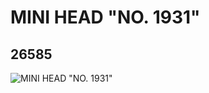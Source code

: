 # MINI HEAD "NO. 1931"
## 26585
![MINI HEAD "NO. 1931"](https://lc-www-live-s.legocdn.com/media/bricks/5/2/6151880.jpg)